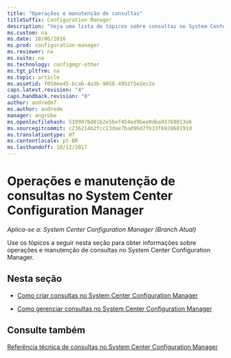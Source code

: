 ```yaml
---
title: "Operações e manutenção de consultas"
titleSuffix: Configuration Manager
description: "Veja uma lista de tópicos sobre consultas no System Center Configuration Manager. O foco é a operação e a manutenção."
ms.custom: na
ms.date: 10/06/2016
ms.prod: configuration-manager
ms.reviewer: na
ms.suite: na
ms.technology: configmgr-other
ms.tgt_pltfrm: na
ms.topic: article
ms.assetid: f050ee45-bcab-4a3b-9050-4952f5e2ec2e
caps.latest.revision: "4"
caps.handback.revision: "0"
author: andredm7
ms.author: andredm
manager: angrobe
ms.openlocfilehash: 5109976d01b2e56ef454ed9bee0dba93769013e6
ms.sourcegitcommit: c236214b2fcc13dae7bad96d7fb33f692868191d
ms.translationtype: HT
ms.contentlocale: pt-BR
ms.lasthandoff: 10/12/2017
---
```

# <a name="operations-and-maintenance-for-queries-in-system-center-configuration-manager"></a>Operações e manutenção de consultas no System Center Configuration Manager

*Aplica-se a: System Center Configuration Manager (Branch Atual)*

Use os tópicos a seguir nesta seção para obter informações sobre operações e manutenção de consultas no System Center Configuration Manager.  

## <a name="in-this-section"></a>Nesta seção  

-   [Como criar consultas no System Center Configuration Manager](../../../core/servers/manage/create-queries.md)  

-   [Como gerenciar consultas no System Center Configuration Manager](../../../core/servers/manage/manage-queries.md)  

## <a name="see-also"></a>Consulte também  
 [Referência técnica de consultas no System Center Configuration Manager](../../../core/servers/manage/queries-technical-reference.md)
